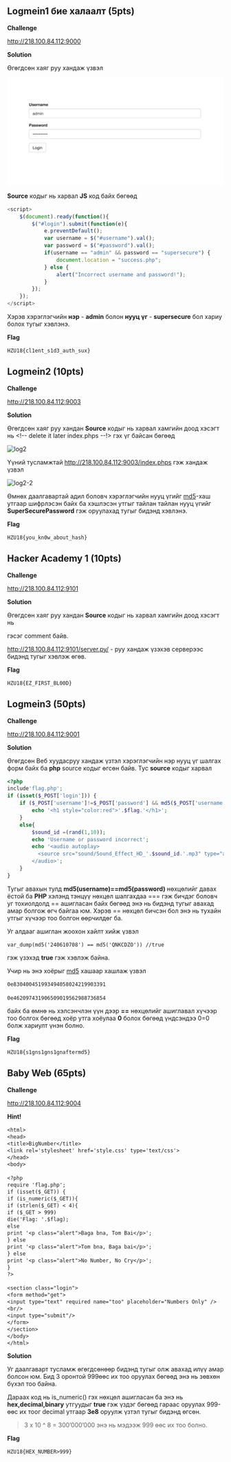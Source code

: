 ## Logmein1 бие халаалт (5pts)
**Challenge**

http://218.100.84.112:9000

**Solution**

Өгөгдсөн хаяг руу хандаж үзвэл

![log1](https://github.com/enhbold/HZU18-2018/blob/master/include/log1.png)

**Source** кодыг нь харвал **JS** код байх бөгөөд

```javascript
<script>
    $(document).ready(function(){
        $("#login").submit(function(e){
            e.preventDefault();
            var username = $("#username").val();
            var password = $("#password").val();
            if(username == "admin" && password == "supersecure") {
                document.location = "success.php";
            } else {
                alert("Incorrect username and password!");
            }
        });
    });
</script>
```
Хэрэв хэрэглэгчийн **нэр** -  **admin** болон **нууц үг** - **supersecure** бол хариу болох тугыг хэвлэнэ.

**Flag**
```
HZU18{cl1ent_s1d3_auth_sux}
```

## Logmein2 (10pts)
**Challenge**

http://218.100.84.112:9003

**Solution**

Өгөгдсөн хаяг руу хандан **Source** кодыг нь харвал хамгийн доод хэсэгт нь <!-- delete it later index.phps --!> гэх үг байсан бөгөөд

![log2](https://github.com/enhbold/HZU18-2018/blob/master/include/log2.png)

Үүний тусламжтай http://218.100.84.112:9003/index.phps гэж хандаж үзвэл 

![log2-2](https://github.com/enhbold/HZU18-2018/blob/master/include/log2-2.png)

Өмнөх даалгавартай адил боловч хэрэглэгчийн нууц үгийг [md5](http://md5decrypt.net/)-хаш утгаар шифрлэсэн байх ба хэшлэсэн утгыг тайлан
тайлан нууц үгийг **SuperSecurePassword** гэж оруулахад тугыг бидэнд хэвлэнэ.

**Flag**
```
HZU18{you_kn0w_about_hash}
```
## Hacker Academy 1 (10pts)
**Challenge**

http://218.100.84.112:9101

**Solution**

Өгөгдсөн хаяг руу хандан **Source** кодыг нь харвал хамгийн доод хэсэгт нь 

**<!-- page: server.py -->** гэсэг comment байв.

http://218.100.84.112:9101/server.py/ - руу хандаж үзэхэв серверээс бидэнд тугыг хэвлэж өгөв.

**Flag**
```
HZU18{EZ_FIRST_BL00D}
```
## Logmein3 (50pts)
**Challenge**

http://218.100.84.112:9001

**Solution** 

Өгөгдсөн Веб хуудасруу хандаж үзтэл хэрэглэгчийн нэр нууц үг шалгах форм байх ба **php** source кодыг өгсөн байв. Тус **source** кодыг харвал
```php
<?php
include'flag.php';
if (isset($_POST['login'])) {
    if ($_POST['username']!=$_POST['password'] && md5($_POST['username'])==md5($_POST['password'])) {
        echo '<h1 style="color:red">'.$flag.'</h1>';
    }
    else{
        $sound_id =(rand(1,10));
        echo 'Username or password incorrect';
        echo '<audio autoplay>
          <source src="sound/Sound_Effect_HD_'.$sound_id.'.mp3" type="audio/mpeg">
        </audio>';
    }
}     
```
Тугыг авахын тулд **md5(username)==md5(password)** нөхцөлийг давах ёстой ба **PHP** хэлэнд тэнцүү нөхцөл шалгахдаа === гэж бичдэг боловч
уг тохиолдолд == ашигласан байх бөгөөд энэ нь бидэнд тугыг авахад амар болгож өгч байгаа юм.
Хэрэв == нөхцөл бичсэн бол энэ нь тухайн утгыг хүчээр тоо болгон өөрчилдөг ба. 

Уг алдааг ашиглан жоохон хайлт хийж үзвэл

```
var_dump(md5('240610708') == md5('QNKCDZO')) //true
```
гэж үзэхэд **true** гэж хэвлэж байна. 

Учир нь энэ хоёрыг [md5](https://md5decrypt.net) хашаар хашлаж үзвэл 
```
0e830400451993494058024219903391

0e462097431906509019562988736854
```
байх ба өмнө нь хэлсэнчлэн үүн дээр **==** нөхцөлийг ашиглавал хүчээр тоо болгох бөгөөд хоёр утга хоёулаа **0** болох бөгөөд үндсэндээ 0=0 болж хариулт үнэн болно.

**Flag**
```
HZU18{s1gns1gns1gnaftermd5}
```
## Baby Web (65pts)
**Challenge**

http://218.100.84.112:9004

**Hint!**
```
<html>
<head>
<title>BigNumber</title>
<link rel='stylesheet' href='style.css' type='text/css'>
</head>
<body>

<?php
require 'flag.php';
if (isset($_GET)) {
if (is_numeric($_GET)){
if (strlen($_GET) < 4){
if ($_GET > 999)
die('Flag: '.$flag);
else
print '<p class="alert">Baga bna, Tom Bai</p>';
} else
print '<p class="alert">Tom bna, Baga bai</p>';
} else
print '<p class="alert">No Number, No Cry</p>';
}
?>

<section class="login">
<form method="get">
<input type="text" required name="too" placeholder="Numbers Only" /><br/>
<input type="submit"/>
</form>
</section>
</body>
</html>
```
**Solution**

Уг даалгаварт тусламж өгөгдсөнөөр бидэнд тугыг олж авахад илүү амар болсон юм.
Бид 3 оронтой 999өөс их тоо оруулах бөгөөд энэ нь зөвхөн бүхэл тоо байна.

Дараах код нь is_numeric() гэх нөхцөл ашигласан ба энэ нь **hex,decimal,binary** утгуудыг **true** гэж үздэг бөгөөд гараас оруулах
999-өөс их тоог decimal утгаар **3e8** оруулж үзтэл тугыг бидэнд өгсөн.

> 3 x 10 ^ 8 = 300’000’000 энэ нь мэдээж 999 өөс их тоо болно.

**Flag**
```
HZU18{HEX_NUMBER>999}
```







